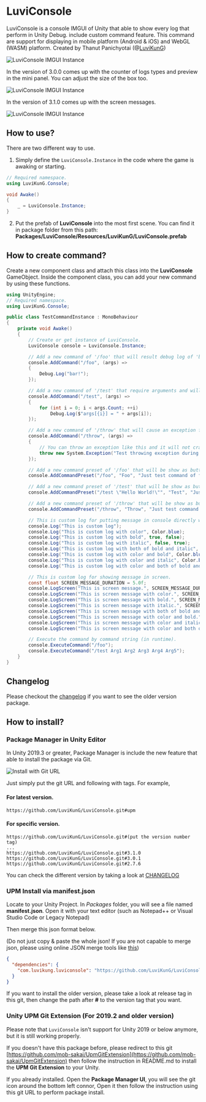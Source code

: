 # LuviConsole
LuviConsole is a console IMGUI of Unity that able to show every log that perform in Unity Debug. include custom command feature. This command are support for displaying in mobile platform (Android & iOS) and WebGL (WASM) platform. Created by Thanut Panichyotai (@[LuviKunG]((https://github.com/LuviKunG)))

![LuviConsole IMGUI Instance](images/image01.gif)

In the version of 3.0.0 comes up with the counter of logs types and preview in the mini panel. You can adjust the size of the box too.

![LuviConsole IMGUI Instance](images/image02.gif)

In the version of 3.1.0 comes up with the screen messages.

![LuviConsole IMGUI Instance](images/image03.gif)

## How to use?

There are two different way to use.

1. Simply define the `LuviConsole.Instance` in the code where the game is awaking or starting.

```csharp
// Required namespace.
using LuviKunG.Console;

void Awake()
{
    _ = LuviConsole.Instance;
}
```

2. Put the prefab of **LuviConsole** into the most first scene. You can find it in package folder from this path: **Packages/LuviConsole/Resources/LuviKunG/LuviConsole.prefab**

## How to create command?

Create a new component class and attach this class into the **LuviConsole** GameObject.
Inside the component class, you can add your new command by using these functions.

```csharp
using UnityEngine;
// Required namespace.
using LuviKunG.Console;

public class TestCommandInstance : MonoBehaviour
{
    private void Awake()
    {
        // Create or get instance of LuviConsole.
        LuviConsole console = LuviConsole.Instance;

        // Add a new command of '/foo' that will result debug log of 'bar!'
        console.AddCommand("/foo", (args) =>
        {
            Debug.Log("bar!");
        });

        // Add a new command of '/test' that require arguments and will log all available arguments.
        console.AddCommand("/test", (args) =>
        {
            for (int i = 0; i < args.Count; ++i)
                Debug.Log($"args[{i}] = " + args[i]);
        });

        // Add a new command of '/throw' that will cause an exception for testing.
        console.AddCommand("/throw", (args) =>
        {
            // You can throw an exception like this and it will not crash the console.
            throw new System.Exception("Test throwing exception during execute the command.");
        });

        // Add a new command preset of '/foo' that will be show as button below of command input in the group of 'Testing'.
        console.AddCommandPreset("/foo", "Foo", "Just test command of foo", "Testing", false);

        // Add a new command preset of '/test' that will be show as button below of command input in the group of 'Testing' and will execute immediately when pressed.
        console.AddCommandPreset("/test \"Hello World!\"", "Test", "Just test command of test", "Testing", true);

        // Add a new command preset of '/throw' that will be show as button below of command input in the group of 'Testing' and will execute immediately when pressed.
        console.AddCommandPreset("/throw", "Throw", "Just test command of throw", "Testing", true);

        // This is custom log for putting message in console directly without receive debug log.
        console.Log("This is custom log");
        console.Log("This is custom log with color", Color.blue);
        console.Log("This is custom log with bold", true, false);
        console.Log("This is custom log with italic", false, true);
        console.Log("This is custom log with both of bold and italic", true, true);
        console.Log("This is custom log with color and bold", Color.blue, true, false);
        console.Log("This is custom log with color and italic", Color.blue, false, true);
        console.Log("This is custom log with color and both of bold and italic", Color.blue, true, true);

        // This is custom log for showing message in screen.
        const float SCREEN_MESSAGE_DURATION = 5.0f;
        console.LogScreen("This is screen message.", SCREEN_MESSAGE_DURATION);
        console.LogScreen("This is screen message with color.", SCREEN_MESSAGE_DURATION, Color.blue);
        console.LogScreen("This is screen message with bold.", SCREEN_MESSAGE_DURATION, true, false);
        console.LogScreen("This is screen message with italic.", SCREEN_MESSAGE_DURATION, false, true);
        console.LogScreen("This is screen message with both of bold and italic.", SCREEN_MESSAGE_DURATION, true, true);
        console.LogScreen("This is screen message with color and bold.", SCREEN_MESSAGE_DURATION, Color.blue, true, false);
        console.LogScreen("This is screen message with color and italic.", SCREEN_MESSAGE_DURATION, Color.blue, false, true);
        console.LogScreen("This is screen message with color and both of bold and italic.", SCREEN_MESSAGE_DURATION, Color.blue, true, true);

        // Execute the command by command string (in runtime).
        console.ExecuteCommand("/foo");
        console.ExecuteCommand("/test Arg1 Arg2 Arg3 Arg4 Arg5");
    }
}
```

## Changelog

Please checkout the [changelog](CHANGELOG.md) if you want to see the older version package.

## How to install?

### Package Manager in Unity Editor

In Unity 2019.3 or greater, Package Manager is include the new feature that able to install the package via Git.

![Install with Git URL](images/giturl.png)

Just simply put the git URL and following with tags. For example,

#### For latest version.

```
https://github.com/LuviKunG/LuviConsole.git#upm
```

#### For specific version.

```
https://github.com/LuviKunG/LuviConsole.git#(put the version number tag)
...
https://github.com/LuviKunG/LuviConsole.git#3.1.0
https://github.com/LuviKunG/LuviConsole.git#3.0.1
https://github.com/LuviKunG/LuviConsole.git#2.7.6
```

You can check the different version by taking a look at [CHANGELOG](/CHANGELOG.md)

### UPM Install via manifest.json

Locate to your Unity Project. In *Packages* folder, you will see a file named **manifest.json**. Open it with your text editor (such as Notepad++ or Visual Studio Code or Legacy Notepad)

Then merge this json format below.

(Do not just copy & paste the whole json! If you are not capable to merge json, please using online JSON merge tools like [this](https://tools.knowledgewalls.com/onlinejsonmerger))

```json
{
  "dependencies": {
    "com.luvikung.luviconsole": "https://github.com/LuviKunG/LuviConsole.git#upm"
  }
}
```

If you want to install the older version, please take a look at release tag in this git, then change the path after **#** to the version tag that you want.

### Unity UPM Git Extension (For 2019.2 and older version)

Please note that ```LuviConsole``` isn't support for Unity 2019 or below anymore, but it is still working properly.

If you doesn't have this package before, please redirect to this git [https://github.com/mob-sakai/UpmGitExtension](https://github.com/mob-sakai/UpmGitExtension) then follow the instruction in README.md to install the **UPM Git Extension** to your Unity.

If you already installed. Open the **Package Manager UI**, you will see the git icon around the bottom left connor, Open it then follow the instruction using this git URL to perform package install.